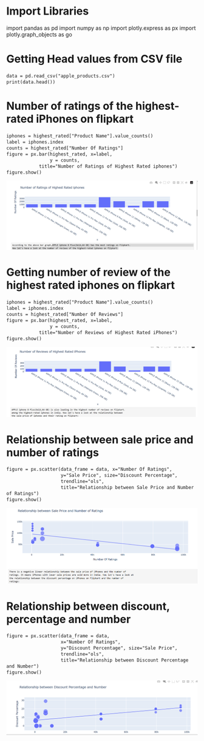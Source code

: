 # Import Libraries

import pandas as pd
import numpy as np
import plotly.express as px
import plotly.graph_objects as go

# Getting Head values from CSV file
```
data = pd.read_csv("apple_products.csv")
print(data.head())
```

# Number of ratings of the highest-rated iPhones on flipkart
```
iphones = highest_rated["Product Name"].value_counts()
label = iphones.index
counts = highest_rated["Number Of Ratings"]
figure = px.bar(highest_rated, x=label, 
                y = counts, 
            title="Number of Ratings of Highest Rated iphones")
figure.show()
```

<img src="apple-iphone-rate.png">


# Getting number of review of the highest rated iphones on flipkart
```
iphones = highest_rated["Product Name"].value_counts()
label = iphones.index
counts = highest_rated["Number Of Reviews"]
figure = px.bar(highest_rated, x=label,
                y = counts,
            title="Number of Reviews of Highest Rated iPhones")
figure.show()
```

<img src="apple-iphone-review-rate.png">

# Relationship between sale price and number of ratings
```
figure = px.scatter(data_frame = data, x="Number Of Ratings",
                    y="Sale Price", size="Discount Percentage",
                    trendline="ols",
                    title="Relationship between Sale Price and Number of Ratings")
figure.show()
```
<img src="apple-relatioship.png">


# Relationship between discount, percentage and number
```
figure = px.scatter(data_frame = data, 
                    x="Number Of Ratings",
                    y="Discount Percentage", size="Sale Price",
                    trendline="ols",
                    title="Relationship between Discount Percentage and Number")
figure.show()
```
<img src="percentage-discount.png">